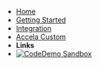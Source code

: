 <!-- docs/_sidebar.md -->
- [Home](home)
- [Getting Started](quickstart)
- [Integration](integration)
- [Accela Custom](monitoraccela)
- **Links**
- [![Code](https://icongr.am/feather/code.svg?size=16&color=808080)Demo Sandbox](https://connect.velosimo.com)

